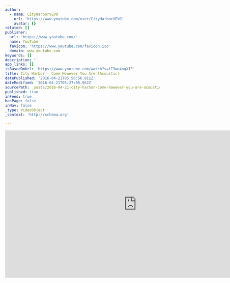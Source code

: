 ```yaml
---
author:
  - name: CityHarborVEVO
    url: 'https://www.youtube.com/user/CityHarborVEVO'
    avatar: {}
related: []
publisher:
  url: 'https://www.youtube.com/'
  name: YouTube
  favicon: 'https://www.youtube.com/favicon.ico'
  domain: www.youtube.com
keywords: []
description: ''
app_links: []
isBasedOnUrl: 'https://www.youtube.com/watch?v=fI3we4ngXIE'
title: City Harbor - Come However You Are (Acoustic)
datePublished: '2016-04-21T05:56:56.811Z'
dateModified: '2016-04-21T05:27:05.962Z'
sourcePath: _posts/2016-04-21-city-harbor-come-however-you-are-acoustic.md
published: true
inFeed: true
hasPage: false
inNav: false
_type: VideoObject
_context: 'http://schema.org'

---
```

<iframe src="https://cdn.embedly.com/widgets/media.html?src=https%3A%2F%2Fwww.youtube.com%2Fembed%2FfI3we4ngXIE%3Ffeature%3Doembed&amp;url=https%3A%2F%2Fwww.youtube.com%2Fwatch%3Fv%3DfI3we4ngXIE&amp;image=https%3A%2F%2Fi.ytimg.com%2Fvi%2FfI3we4ngXIE%2Fhqdefault.jpg&amp;key=b7d04c9b404c499eba89ee7072e1c4f7&amp;type=text%2Fhtml&amp;schema=youtube" width="854" height="480" scrolling="no" frameborder="0" allowfullscreen="" style=""></iframe>